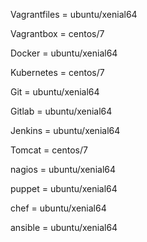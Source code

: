 Vagrantfiles = ubuntu/xenial64

Vagrantbox = centos/7

Docker = ubuntu/xenial64

Kubernetes = centos/7

Git = ubuntu/xenial64

Gitlab = ubuntu/xenial64

Jenkins = ubuntu/xenial64

Tomcat = centos/7

nagios = ubuntu/xenial64

puppet = ubuntu/xenial64

chef = ubuntu/xenial64

ansible = ubuntu/xenial64
